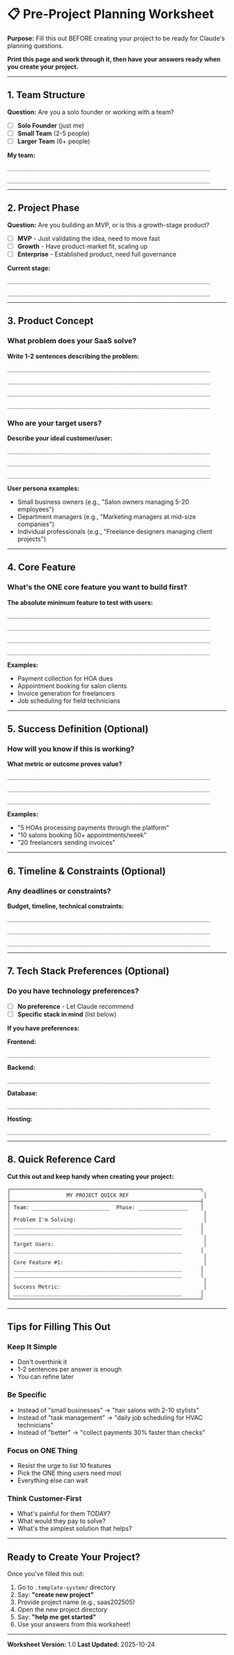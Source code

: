 # 📋 Pre-Project Planning Worksheet

**Purpose:** Fill this out BEFORE creating your project to be ready for Claude's planning questions.

**Print this page and work through it, then have your answers ready when you create your project.**

---

## 1. Team Structure

**Question:** Are you a solo founder or working with a team?

- [ ] **Solo Founder** (just me)
- [ ] **Small Team** (2-5 people)
- [ ] **Larger Team** (6+ people)

**My team:**
```
_________________________________________________________________

_________________________________________________________________
```

---

## 2. Project Phase

**Question:** Are you building an MVP, or is this a growth-stage product?

- [ ] **MVP** - Just validating the idea, need to move fast
- [ ] **Growth** - Have product-market fit, scaling up
- [ ] **Enterprise** - Established product, need full governance

**Current stage:**
```
_________________________________________________________________

_________________________________________________________________
```

---

## 3. Product Concept

### What problem does your SaaS solve?

**Write 1-2 sentences describing the problem:**

```
_________________________________________________________________

_________________________________________________________________

_________________________________________________________________

_________________________________________________________________
```

### Who are your target users?

**Describe your ideal customer/user:**

```
_________________________________________________________________

_________________________________________________________________

_________________________________________________________________
```

**User persona examples:**
- Small business owners (e.g., "Salon owners managing 5-20 employees")
- Department managers (e.g., "Marketing managers at mid-size companies")
- Individual professionals (e.g., "Freelance designers managing client projects")

---

## 4. Core Feature

### What's the ONE core feature you want to build first?

**The absolute minimum feature to test with users:**

```
_________________________________________________________________

_________________________________________________________________

_________________________________________________________________

_________________________________________________________________
```

**Examples:**
- Payment collection for HOA dues
- Appointment booking for salon clients
- Invoice generation for freelancers
- Job scheduling for field technicians

---

## 5. Success Definition (Optional)

### How will you know if this is working?

**What metric or outcome proves value?**

```
_________________________________________________________________

_________________________________________________________________

_________________________________________________________________
```

**Examples:**
- "5 HOAs processing payments through the platform"
- "10 salons booking 50+ appointments/week"
- "20 freelancers sending invoices"

---

## 6. Timeline & Constraints (Optional)

### Any deadlines or constraints?

**Budget, timeline, technical constraints:**

```
_________________________________________________________________

_________________________________________________________________

_________________________________________________________________
```

---

## 7. Tech Stack Preferences (Optional)

### Do you have technology preferences?

- [ ] **No preference** - Let Claude recommend
- [ ] **Specific stack in mind** (list below)

**If you have preferences:**

**Frontend:**
```
_________________________________________________________________
```

**Backend:**
```
_________________________________________________________________
```

**Database:**
```
_________________________________________________________________
```

**Hosting:**
```
_________________________________________________________________
```

---

## 8. Quick Reference Card

**Cut this out and keep handy when creating your project:**

```
┌─────────────────────────────────────────────────────────────┐
│                  MY PROJECT QUICK REF                        │
├─────────────────────────────────────────────────────────────┤
│ Team: _________________________  Phase: ________________    │
│                                                              │
│ Problem I'm Solving:                                         │
│ ______________________________________________________      │
│ ______________________________________________________      │
│                                                              │
│ Target Users:                                                │
│ ______________________________________________________      │
│                                                              │
│ Core Feature #1:                                             │
│ ______________________________________________________      │
│ ______________________________________________________      │
│                                                              │
│ Success Metric:                                              │
│ ______________________________________________________      │
└─────────────────────────────────────────────────────────────┘
```

---

## Tips for Filling This Out

### Keep It Simple
- Don't overthink it
- 1-2 sentences per answer is enough
- You can refine later

### Be Specific
- Instead of "small businesses" → "hair salons with 2-10 stylists"
- Instead of "task management" → "daily job scheduling for HVAC technicians"
- Instead of "better" → "collect payments 30% faster than checks"

### Focus on ONE Thing
- Resist the urge to list 10 features
- Pick the ONE thing users need most
- Everything else can wait

### Think Customer-First
- What's painful for them TODAY?
- What would they pay to solve?
- What's the simplest solution that helps?

---

## Ready to Create Your Project?

Once you've filled this out:

1. Go to `.template-system/` directory
2. Say: **"create new project"**
3. Provide project name (e.g., saas202505)
4. Open the new project directory
5. Say: **"help me get started"**
6. Use your answers from this worksheet!

---

**Worksheet Version:** 1.0
**Last Updated:** 2025-10-24
